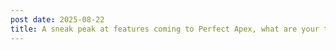 ```yaml
---
post date: 2025-08-22
title: A sneak peak at features coming to Perfect Apex, what are your thoughts?
---
```

